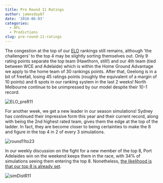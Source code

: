 ```yaml
---
title: Pre Round 11 Ratings
author: jamesday87
date: '2016-06-03'
categories:
  - AFL
  - Predictions
slug: pre-round-11-ratings
---
```


The congestion at the top of our [ELO](http://plussixoneblog.com/2016/05/23/my-elo-rating-system-explained/) rankings still remains, although 'the challengers' to the top 4 may be slightly sorting themselves out. Only 9 rating points separate the top team (Hawthorn, still!) and our 4th team (tied between WCE and Adelaide) which is within the Home Ground Advantage we apply to the home team of 30 rankings points. After that, Geelong is in a bit of freefall, losing 45 ratings points (roughly the equivalent of a margin of 10 points) and 6 spots in our ranking system in the last 2 weeks! North Melbourne continue to be unimpressed by our model despite their 10-1 record.

![ELO_preR11](http://plussixoneblog.com/wp-content/uploads/2016/06/ELO_preR11.gif)

For another week, we get a new leader in our season simulations! Sydney has continued their impressive form this year and their current record, along with being the 2nd highest rated team, gives them the edge at the top of the ladder. In fact, they are become closer to being certainties to make the 8 and figure in the top 4 in 2 of every 3 simulations.

![round11to23](http://plussixoneblog.com/wp-content/uploads/2016/06/round11to23.gif)

In our weekly discussion on the fight for a new member of the top 8, Port Adelaides win on the weekend keeps them in the race, with 34% of simulations seeing them entering the top 8. Nonetheless, [the likelihood is that our top 8 is already set](http://plussixoneblog.com/2016/05/05/the-round-7-rule/).

![simDistR11](http://plussixoneblog.com/wp-content/uploads/2016/06/simDistR11.gif)
